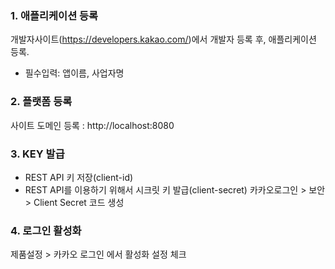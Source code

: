 ### 1. 애플리케이션 등록
개발자사이트(https://developers.kakao.com/)에서 개발자 등록 후, 애플리케이션 등록.
* 필수입력: 앱이름, 사업자명

### 2. 플랫폼 등록
사이트 도메인 등록 : http://localhost:8080

### 3. KEY 발급
* REST API 키 저장(client-id)
* REST API를 이용하기 위해서 시크릿 키 발급(client-secret)
  카카오로그인 > 보안 > Client Secret 코드 생성

### 4. 로그인 활성화
제품설정 > 카카오 로그인 에서 활성화 설정 체크